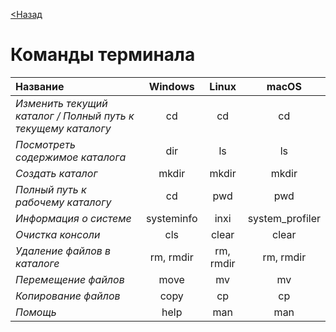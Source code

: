 [<Назад](/readme.md)

# Команды терминала

| **Название** | **Windows** | **Linux** | **macOS** |
|:---------|:-------:|:-----:|:-----:|
|_Изменить текущий каталог / Полный путь к текущему каталогу_|cd|cd|cd|
|_Посмотреть содержимое каталога_|dir|ls|ls|
|_Создать каталог_|mkdir|mkdir|mkdir|
|_Полный путь к рабочему каталогу_|cd|pwd|pwd|
|_Информация о системе_|systeminfo|inxi|system_profiler|
|_Очистка консоли_|cls|clear|clear|
|_Удаление файлов в каталоге_|rm, rmdir|rm, rmdir|rm, rmdir|
|_Перемещение файлов_|move|mv|mv|
|_Копирование файлов_|copy|cp|cp|
|_Помощь_|help|man|man|